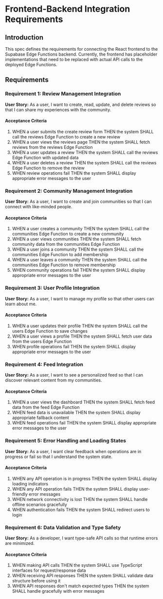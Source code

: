 # Frontend-Backend Integration Requirements

## Introduction

This spec defines the requirements for connecting the React frontend to the Supabase Edge Functions backend. Currently, the frontend has placeholder implementations that need to be replaced with actual API calls to the deployed Edge Functions.

## Requirements

### Requirement 1: Review Management Integration

**User Story:** As a user, I want to create, read, update, and delete reviews so that I can share my experiences with the community.

#### Acceptance Criteria

1. WHEN a user submits the create review form THEN the system SHALL call the reviews Edge Function to create a new review
2. WHEN a user views the reviews page THEN the system SHALL fetch reviews from the reviews Edge Function
3. WHEN a user updates a review THEN the system SHALL call the reviews Edge Function with updated data
4. WHEN a user deletes a review THEN the system SHALL call the reviews Edge Function to remove the review
5. WHEN review operations fail THEN the system SHALL display appropriate error messages to the user

### Requirement 2: Community Management Integration

**User Story:** As a user, I want to create and join communities so that I can connect with like-minded people.

#### Acceptance Criteria

1. WHEN a user creates a community THEN the system SHALL call the communities Edge Function to create a new community
2. WHEN a user views communities THEN the system SHALL fetch community data from the communities Edge Function
3. WHEN a user joins a community THEN the system SHALL call the communities Edge Function to add membership
4. WHEN a user leaves a community THEN the system SHALL call the communities Edge Function to remove membership
5. WHEN community operations fail THEN the system SHALL display appropriate error messages to the user

### Requirement 3: User Profile Integration

**User Story:** As a user, I want to manage my profile so that other users can learn about me.

#### Acceptance Criteria

1. WHEN a user updates their profile THEN the system SHALL call the users Edge Function to save changes
2. WHEN a user views a profile THEN the system SHALL fetch user data from the users Edge Function
3. WHEN profile operations fail THEN the system SHALL display appropriate error messages to the user

### Requirement 4: Feed Integration

**User Story:** As a user, I want to see a personalized feed so that I can discover relevant content from my communities.

#### Acceptance Criteria

1. WHEN a user views the dashboard THEN the system SHALL fetch feed data from the feed Edge Function
2. WHEN feed data is unavailable THEN the system SHALL display appropriate fallback content
3. WHEN feed operations fail THEN the system SHALL display appropriate error messages to the user

### Requirement 5: Error Handling and Loading States

**User Story:** As a user, I want clear feedback when operations are in progress or fail so that I understand the system state.

#### Acceptance Criteria

1. WHEN any API operation is in progress THEN the system SHALL display loading indicators
2. WHEN any API operation fails THEN the system SHALL display user-friendly error messages
3. WHEN network connectivity is lost THEN the system SHALL handle offline scenarios gracefully
4. WHEN authentication fails THEN the system SHALL redirect users to login

### Requirement 6: Data Validation and Type Safety

**User Story:** As a developer, I want type-safe API calls so that runtime errors are minimized.

#### Acceptance Criteria

1. WHEN making API calls THEN the system SHALL use TypeScript interfaces for request/response data
2. WHEN receiving API responses THEN the system SHALL validate data structure before using it
3. WHEN API responses don't match expected types THEN the system SHALL handle gracefully with error messages